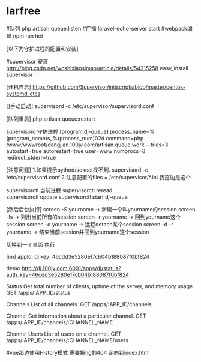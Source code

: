 # larfree

#队列
php artisan queue:listen
#广播
laravel-echo-server start
#webpack编译
npm run hot


[以下为守护进程的配置和安装]

#supervisor 安装
http://blog.csdn.net/woshixiaosimao/article/details/54315258
easy_install supervisor

[开机自启]
https://github.com/Supervisor/initscripts/blob/master/centos-systemd-etcs

[]手动启动]
supervisord -c /etc/supervisor/supervisord.conf

[队列重启]
php artisan queue:restart

supervisord 守护进程
[program:dj-queue]
process_name=%(program_name)s_%(process_num)02d
command=php /www/wwwroot/dangjian.100jv.com/artisan queue:work  --tries=3
autostart=true
autorestart=true
user=www
numprocs=8  
redirect_stderr=true

[注意问题]
1.如果提示pythod/sokect找不到. supervisord -c /etc/supervisord.conf
2.注意配置的files = /etc/supervisor/*.ini 我这边是这个

supervisorctl           当前进程
supervisorctl reread     
supervisorctl update
supervisorctl start dj-queue


[然后后台执行]
screen -S yourname -> 新建一个叫yourname的session
screen -ls -> 列出当前所有的session
screen -r yourname -> 回到yourname这个session
screen -d yourname -> 远程detach某个session
screen -d -r yourname -> 结束当前session并回到yourname这个session

切换到一个桌面 执行


[im]
appId: dj
key: 46cdd3e5280e17cb04b188087f0bf824

demo 
http://dj.100jv.com:6001/apps/dj/status?auth_key=46cdd3e5280e17cb04b188087f0bf824

Status Get total number of clients, uptime of the server, and memory usage.
GET /apps/:APP_ID/status

Channels List of all channels.
GET /apps/:APP_ID/channels

Channel Get information about a particular channel.
GET /apps/:APP_ID/channels/:CHANNEL_NAME

Channel Users List of users on a channel.
GET /apps/:APP_ID/channels/:CHANNEL_NAME/users


#vue那边使用History模式
需要把ng的404 定向到index.html